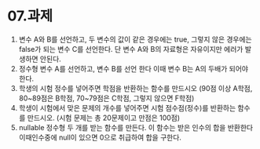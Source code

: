 # 07.과제

1. 변수 A와 B를 선언하고, 두 변수의 값이 같은 경우에는 true, 그렇지 않은 경우에는 false가 되는 변수 C를 선언한다. 단 변수 A와 B의 자료형은 자유이지만 에러가 발생하면 안된다.
2. 정수형 변수 A를 선언하고, 변수 B를 선언 한다 이때 변수 B는 A의 두배가 되어야 한다.
3. 학생의 시험 정수를 넣어주면 학점을 반환하는 함수를 만드시오 (90점 이상 A학점, 80~89점은 B학점, 70~79점은 C학점, 그렇지 않으면 F학점)
4. 학생이 시험에서 맞은 문제의 개수를 넣어주면 시험 점수점(정수)를 반환하는 함수를 만드시오. (시험 문제는 총 20문제이고 만점은 100점)
5. nullable 정수형 두 개를 받는 함수를 만든다. 이 함수는 받은 인수의 합을 반환한다 이때인수중에 null이 있으면 0으로 취급하여 합을 구한다.
